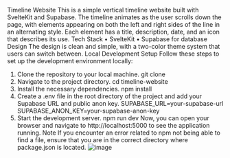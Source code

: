 Timeline Website
This is a simple vertical timeline website built with SvelteKit and Supabase. The timeline animates as the user scrolls down the page, with elements appearing on both the left and right sides of the line in an alternating style. Each element has a title, description, date, and an icon that describes its use.
Tech Stack
•	SvelteKit
•	Supabase for database
Design
The design is clean and simple, with a two-color theme system that users can switch between.
Local Development Setup
Follow these steps to set up the development environment locally:
1.	Clone the repository to your local machine.
git clone <repository-url>
2.	Navigate to the project directory.
cd timeline-website
3.	Install the necessary dependencies.
npm install
4.	Create a .env file in the root directory of the project and add your Supabase URL and public anon key.
SUPABASE_URL=your-supabase-url
SUPABASE_ANON_KEY=your-supabase-anon-key
5.	Start the development server.
npm run dev
Now, you can open your browser and navigate to http://localhost:5000 to see the application running.
Note
If you encounter an error related to npm not being able to find a file, ensure that you are in the correct directory where package.json is located.
![image](https://github.com/WesElliottEFD/Transcribe-my-videos-/assets/7026437/18d85bca-3f23-4bf8-b42f-554685851742)
